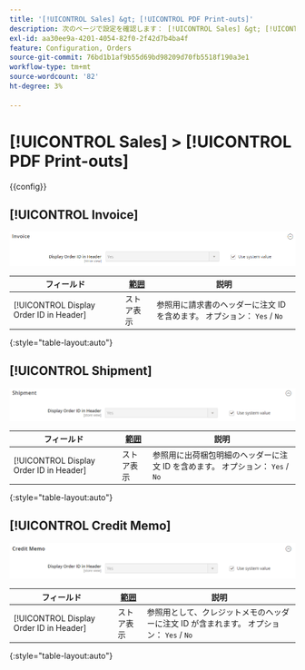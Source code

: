 ```yaml
---
title: '[!UICONTROL Sales] &gt; [!UICONTROL PDF Print-outs]'
description: 次のページで設定を確認します： [!UICONTROL Sales] &gt; [!UICONTROL PDF Print-outs] コマース管理のページ。
exl-id: aa30ee9a-4201-4054-82f0-2f42d7b4ba4f
feature: Configuration, Orders
source-git-commit: 76bd1b1af9b55d69bd98209d70fb5518f190a3e1
workflow-type: tm+mt
source-wordcount: '82'
ht-degree: 3%

---
```


# [!UICONTROL Sales] > [!UICONTROL PDF Print-outs]

{{config}}

<!-- [Invoice](https://docs.magento.com/user-guide/marketing/sales-documents-ref-id.html) -->

## [!UICONTROL Invoice]

![請求書](./assets/pdf-print-invoice.png)<!-- zoom -->

| フィールド | [範囲](../../getting-started/websites-stores-views.md#scope-settings) | 説明 |
|--- |--- |--- |
| [!UICONTROL Display Order ID in Header] | ストア表示 | 参照用に請求書のヘッダーに注文 ID を含めます。 オプション： `Yes` / `No` |

{:style=&quot;table-layout:auto&quot;}

## [!UICONTROL Shipment]

![出荷](./assets/pdf-print-shipment.png)<!-- zoom -->

| フィールド | [範囲](../../getting-started/websites-stores-views.md#scope-settings) | 説明 |
|--- |--- |--- |
| [!UICONTROL Display Order ID in Header] | ストア表示 | 参照用に出荷梱包明細のヘッダーに注文 ID を含めます。 オプション： `Yes` / `No` |

{:style=&quot;table-layout:auto&quot;}

## [!UICONTROL Credit Memo]

![クレジットメモ](./assets/pdf-print-credit-memo.png)<!-- zoom -->

| フィールド | [範囲](../../getting-started/websites-stores-views.md#scope-settings) | 説明 |
|--- |--- |--- |
| [!UICONTROL Display Order ID in Header] | ストア表示 | 参照用として、クレジットメモのヘッダーに注文 ID が含まれます。 オプション： `Yes` / `No` |

{:style=&quot;table-layout:auto&quot;}
